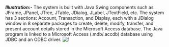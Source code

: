 ***Illustration:-***
The system is built with Java Swing components such as JFrame, JPanel, JTree, JTable, JDialog, JLabel, JTextField, etc. The system has 3 sections: Account, Transaction, and Display, each with a JDialog window in 8 separate packages to create, delete, modify, transfer, and present account details stored in the Microsoft Access database. The Java program is linked to a Microsoft Access (.mdb/.accdb) database using JDBC and an ODBC driver.
![1](https://user-images.githubusercontent.com/112277897/213777980-fd8879ed-ea68-4f20-a9c8-3e158ea077fa.png)
